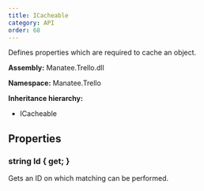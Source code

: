 ```yaml
---
title: ICacheable
category: API
order: 68
---
```


Defines properties which are required to cache an object.

**Assembly:** Manatee.Trello.dll

**Namespace:** Manatee.Trello

**Inheritance hierarchy:**

- ICacheable

## Properties

### string Id { get; }

Gets an ID on which matching can be performed.

